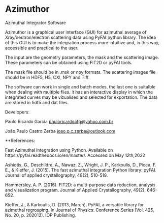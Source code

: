 # Azimuthor
Azimuthal Integrator Software

<p>Azimuthor is a graphical user interface (GUI) for azimuthal average of Xray/neutron/electron 
scattering data using PyFAI python library. The idea of this GUI is to make the integration 
process more intuitive and, in this way, accessible and practical to the user.</p>
<p>The input are the geometry parameters, the mask and the scattering image. These
parameters can be obtained using FIT2D or pyFAI tools.</p>
<p>The mask file should be in .msk or npy formats. The scattering images file should be in
HDF5, H5, CXI, NPY and Tiff.</p>
<p>The software can work in single and batch modes, the last one is suitalble when dealing
with multiple files. It has an interactive display in which the integrated curves may be
vizualised and selected for exportation. The data are stored in hdf5 and dat files.</p>

Developers:

Paulo Ricardo Garcia <pauloricardoafg@yahoo.com.br>

João Paulo Castro Zerba <joao.p.c.zerba@outlook.com>


**References:
<p>Fast Azimuthal Integration using Python. Available on https://pyfai.readthedocs.io/en/master/.
Accessed on May 12th,2022</p>
<p>Ashiotis, G., Deschildre, A., Nawaz, Z., Wright, J. P., Karkoulis, D., Picca, F. E., & Kieffer, J. (2015).
The fast azimuthal integration Python library: pyFAI. Journal of applied crystallography, 48(2), 510-519.</p>
<p>Hammersley, A. P. (2016). FIT2D: a multi-purpose data reduction, analysis and visualization
program. Journal of Applied Crystallography, 49(2), 646-652.</p>
<p>Kieffer, J., & Karkoulis, D. (2013, March). PyFAI, a versatile library for azimuthal regrouping. In Journal
of Physics: Conference Series (Vol. 425, No. 20, p. 202012). IOP Publishing.</p>
